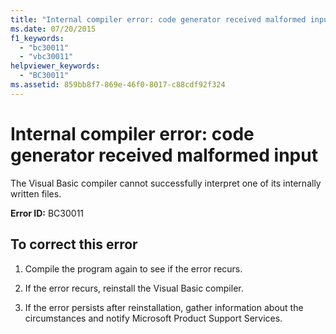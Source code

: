 ```yaml
---
title: "Internal compiler error: code generator received malformed input"
ms.date: 07/20/2015
f1_keywords: 
  - "bc30011"
  - "vbc30011"
helpviewer_keywords: 
  - "BC30011"
ms.assetid: 859bb8f7-869e-46f0-8017-c88cdf92f324
---
```

# Internal compiler error: code generator received malformed input
The Visual Basic compiler cannot successfully interpret one of its internally written files.  
  
 **Error ID:** BC30011  
  
## To correct this error  
  
1. Compile the program again to see if the error recurs.  
  
2. If the error recurs, reinstall the Visual Basic compiler.  
  
3. If the error persists after reinstallation, gather information about the circumstances and notify Microsoft Product Support Services.  
  

